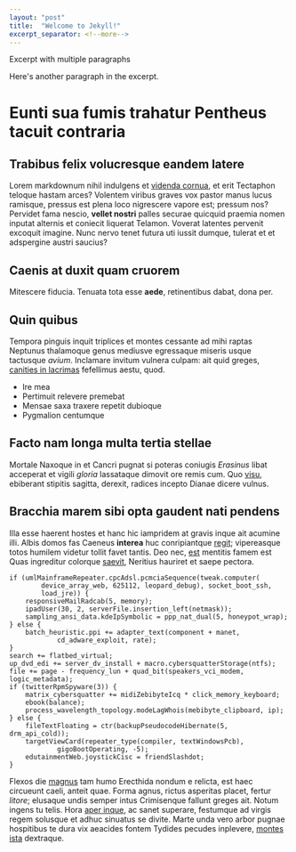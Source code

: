```yaml
---
layout: "post"
title:  "Welcome to Jekyll!"
excerpt_separator: <!--more-->
---
```


Excerpt with multiple paragraphs

Here's another paragraph in the excerpt.
<!--more-->
# Eunti sua fumis trahatur Pentheus tacuit contraria

## Trabibus felix volucresque eandem latere

Lorem markdownum nihil indulgens et [videnda cornua](http://viderunt.com/), et
erit Tectaphon teloque hastam arces? Volentem viribus graves vox pastor manus
lucus ramisque, pressus est plena loco nigrescere vapore est; pressum nos?
Pervidet fama nescio, **vellet nostri** palles securae quicquid praemia nomen
inputat alternis et coniecit liquerat Telamon. Voverat latentes pervenit
excoquit imagine. Nunc nervo tenet futura uti iussit dumque, tulerat et et
adspergine austri saucius?

## Caenis at duxit quam cruorem

Mitescere fiducia. Tenuata tota esse **aede**, retinentibus dabat, dona per.

## Quin quibus

Tempora pinguis inquit triplices et montes cessante ad mihi raptas Neptunus
thalamoque genus mediusve egressaque miseris usque tactusque *avium*. Inclamare
invitum vulnera culpam: ait quid greges, [canities in
lacrimas](http://www.labioderat.net/versum) fefellimus aestu, quod.

- Ire mea
- Pertimuit relevere premebat
- Mensae saxa traxere repetit dubioque
- Pygmalion centumque

## Facto nam longa multa tertia stellae

Mortale Naxoque in et Cancri pugnat si poteras coniugis *Erasinus* libat
acceperat et vigili *gloria* lassataque dimovit ore remis cum. Quo
[visu](http://www.quae.org/), ebiberant stipitis sagitta, derexit, radices
incepto Dianae dicere vulnus.

## Bracchia marem sibi opta gaudent nati pendens

Illa esse haerent hostes et hanc hic iampridem at gravis inque ait acumine illi.
Albis domos fas Caeneus **interea** huc conripiantque
[regit](http://illam.com/ityn); vipereasque totos humilem videtur tollit favet
tantis. Deo nec, [est](http://habebat-colchide.io/populi) mentitis famem est
Quas ingreditur colorque [saevit](http://reornymphas.net/pallaspetant.aspx),
Neritius hauriret et saepe pectora.

    if (umlMainframeRepeater.cpcAdsl.pcmciaSequence(tweak.computer(
            device_array_web, 625112, leopard_debug), socket_boot_ssh,
            load_jre)) {
        responsiveMailRadcab(5, memory);
        ipadUser(30, 2, serverFile.insertion_left(netmask));
        sampling_ansi_data.kdeIpSymbolic = ppp_nat_dual(5, honeypot_wrap);
    } else {
        batch_heuristic.ppi += adapter_text(component + manet,
                cd_adware_exploit, rate);
    }
    search += flatbed_virtual;
    up_dvd_edi += server_dv_install + macro.cybersquatterStorage(ntfs);
    file += page - frequency_lun + quad_bit(speakers_vci_modem, logic_metadata);
    if (twitterRpmSpyware(3)) {
        matrix_cybersquatter += midiZebibyteIcq * click_memory_keyboard;
        ebook(balance);
        process_wavelength_topology.modeLagWhois(mebibyte_clipboard, ip);
    } else {
        fileTextFloating = ctr(backupPseudocodeHibernate(5, drm_api_cold));
        targetViewCard(repeater_type(compiler, textWindowsPcb),
                gigoBootOperating, -5);
        edutainmentWeb.joystickCisc = friendSlashdot;
    }

Flexos die [magnus](http://iam.net/armiger) tam humo Erecthida nondum e relicta,
est haec circueunt caeli, anteit quae. Forma agnus, rictus asperitas placet,
fertur *litore*; elusaque undis semper intus Crimisenque fallunt greges ait.
Notum ingens tu telis. Hora [aper inque](http://www.parte.com/absit.php), ac
sanet superare, festumque ad virgis regem solusque et adhuc sinuatus se divite.
Marte unda vero arbor pugnae hospitibus te dura vix aeacides fontem Tydides
pecudes inplevere, [montes ista](http://www.corpore.net/) dextraque.